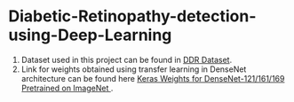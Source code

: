 # Diabetic-Retinopathy-detection-using-Deep-Learning

1. Dataset used in this project can be found in [DDR Dataset](https://www.kaggle.com/datasets/mariaherrerot/ddrdataset).
2. Link for weights obtained using transfer learning in DenseNet architecture can be found here [Keras Weights for DenseNet-121/161/169 Pretrained on ImageNet
](https://www.kaggle.com/code/gautomagarwal/aptos-2019-without-preprocessing).
